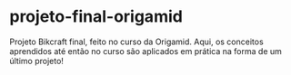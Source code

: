 # projeto-final-origamid
Projeto Bikcraft final, feito no curso da Origamid. Aqui, os conceitos aprendidos até então no curso são aplicados em prática na forma de um último projeto!
